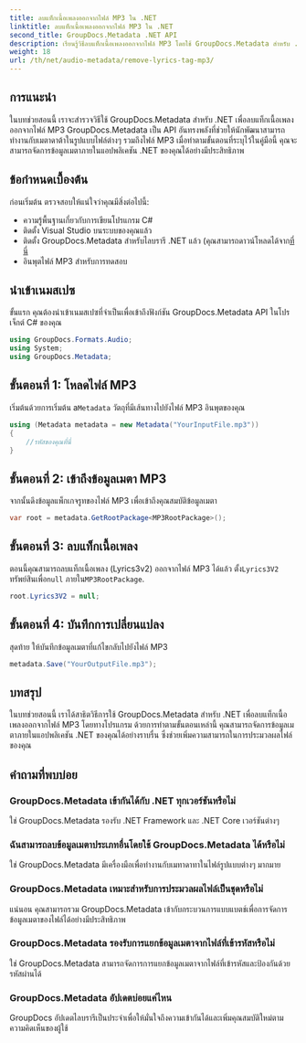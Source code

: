 ```yaml
---
title: ลบแท็กเนื้อเพลงออกจากไฟล์ MP3 ใน .NET
linktitle: ลบแท็กเนื้อเพลงออกจากไฟล์ MP3 ใน .NET
second_title: GroupDocs.Metadata .NET API
description: เรียนรู้วิธีลบแท็กเนื้อเพลงออกจากไฟล์ MP3 โดยใช้ GroupDocs.Metadata สำหรับ .NET ปฏิบัติตามคำแนะนำทีละขั้นตอนของเราเพื่อการจัดการข้อมูลเมตาที่มีประสิทธิภาพ
weight: 18
url: /th/net/audio-metadata/remove-lyrics-tag-mp3/
---
```

## การแนะนำ
ในบทช่วยสอนนี้ เราจะสำรวจวิธีใช้ GroupDocs.Metadata สำหรับ .NET เพื่อลบแท็กเนื้อเพลงออกจากไฟล์ MP3 GroupDocs.Metadata เป็น API อันทรงพลังที่ช่วยให้นักพัฒนาสามารถทำงานกับเมตาดาต้าในรูปแบบไฟล์ต่างๆ รวมถึงไฟล์ MP3 เมื่อทำตามขั้นตอนที่ระบุไว้ในคู่มือนี้ คุณจะสามารถจัดการข้อมูลเมตาภายในแอปพลิเคชัน .NET ของคุณได้อย่างมีประสิทธิภาพ
## ข้อกำหนดเบื้องต้น
ก่อนเริ่มต้น ตรวจสอบให้แน่ใจว่าคุณมีสิ่งต่อไปนี้:
- ความรู้พื้นฐานเกี่ยวกับการเขียนโปรแกรม C#
- ติดตั้ง Visual Studio บนระบบของคุณแล้ว
-  ติดตั้ง GroupDocs.Metadata สำหรับไลบรารี .NET แล้ว (คุณสามารถดาวน์โหลดได้จาก[ที่นี่](https://releases.groupdocs.com/metadata/net/-)
- อินพุตไฟล์ MP3 สำหรับการทดสอบ

## นำเข้าเนมสเปซ
ขั้นแรก คุณต้องนำเข้าเนมสเปซที่จำเป็นเพื่อเข้าถึงฟังก์ชัน GroupDocs.Metadata API ในโปรเจ็กต์ C# ของคุณ
```csharp
using GroupDocs.Formats.Audio;
using System;
using GroupDocs.Metadata;
```
## ขั้นตอนที่ 1: โหลดไฟล์ MP3
 เริ่มต้นด้วยการเริ่มต้น a`Metadata` วัตถุที่มีเส้นทางไปยังไฟล์ MP3 อินพุตของคุณ
```csharp
using (Metadata metadata = new Metadata("YourInputFile.mp3"))
{
    //รหัสของคุณที่นี่
}
```
## ขั้นตอนที่ 2: เข้าถึงข้อมูลเมตา MP3
จากนั้นดึงข้อมูลแพ็กเกจรูทของไฟล์ MP3 เพื่อเข้าถึงคุณสมบัติข้อมูลเมตา
```csharp
var root = metadata.GetRootPackage<MP3RootPackage>();
```
## ขั้นตอนที่ 3: ลบแท็กเนื้อเพลง
 ตอนนี้คุณสามารถลบแท็กเนื้อเพลง (Lyrics3v2) ออกจากไฟล์ MP3 ได้แล้ว ตั้ง`Lyrics3V2` ทรัพย์สินเพื่อ`null` ภายใน`MP3RootPackage`.
```csharp
root.Lyrics3V2 = null;
```
## ขั้นตอนที่ 4: บันทึกการเปลี่ยนแปลง
สุดท้าย ให้บันทึกข้อมูลเมตาที่แก้ไขกลับไปยังไฟล์ MP3
```csharp
metadata.Save("YourOutputFile.mp3");
```

## บทสรุป
ในบทช่วยสอนนี้ เราได้สาธิตวิธีการใช้ GroupDocs.Metadata สำหรับ .NET เพื่อลบแท็กเนื้อเพลงออกจากไฟล์ MP3 โดยทางโปรแกรม ด้วยการทำตามขั้นตอนเหล่านี้ คุณสามารถจัดการข้อมูลเมตาภายในแอปพลิเคชัน .NET ของคุณได้อย่างราบรื่น ซึ่งช่วยเพิ่มความสามารถในการประมวลผลไฟล์ของคุณ

## คำถามที่พบบ่อย
### GroupDocs.Metadata เข้ากันได้กับ .NET ทุกเวอร์ชันหรือไม่
ใช่ GroupDocs.Metadata รองรับ .NET Framework และ .NET Core เวอร์ชันต่างๆ
### ฉันสามารถลบข้อมูลเมตาประเภทอื่นโดยใช้ GroupDocs.Metadata ได้หรือไม่
ใช่ GroupDocs.Metadata มีเครื่องมือเพื่อทำงานกับเมทาดาทาในไฟล์รูปแบบต่างๆ มากมาย
### GroupDocs.Metadata เหมาะสำหรับการประมวลผลไฟล์เป็นชุดหรือไม่
แน่นอน คุณสามารถรวม GroupDocs.Metadata เข้ากับกระบวนการแบบแบตช์เพื่อการจัดการข้อมูลเมตาของไฟล์ได้อย่างมีประสิทธิภาพ
### GroupDocs.Metadata รองรับการแยกข้อมูลเมตาจากไฟล์ที่เข้ารหัสหรือไม่
ใช่ GroupDocs.Metadata สามารถจัดการการแยกข้อมูลเมตาจากไฟล์ที่เข้ารหัสและป้องกันด้วยรหัสผ่านได้
### GroupDocs.Metadata อัปเดตบ่อยแค่ไหน
GroupDocs อัปเดตไลบรารีเป็นประจำเพื่อให้มั่นใจถึงความเข้ากันได้และเพิ่มคุณสมบัติใหม่ตามความคิดเห็นของผู้ใช้